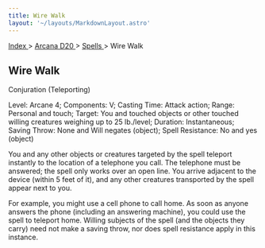 ```yaml
---
title: Wire Walk
layout: '~/layouts/MarkdownLayout.astro'
---
```


[ Index ](/) > [ Arcana D20 ](/arcana.d20.srd) > [ Spells ](/arcana.d20.srd/spells) > Wire Walk

##  Wire Walk

Conjuration (Teleporting)

Level: Arcane 4; Components: V; Casting Time: Attack action; Range: Personal
and touch; Target: You and touched objects or other touched willing creatures
weighing up to 25 lb./level; Duration: Instantaneous; Saving Throw: None and
Will negates (object); Spell Resistance: No and yes (object)

You and any other objects or creatures targeted by the spell teleport
instantly to the location of a telephone you call. The telephone must be
answered; the spell only works over an open line. You arrive adjacent to the
device (within 5 feet of it), and any other creatures transported by the spell
appear next to you.

For example, you might use a cell phone to call home. As soon as anyone
answers the phone (including an answering machine), you could use the spell to
teleport home. Willing subjects of the spell (and the objects they carry) need
not make a saving throw, nor does spell resistance apply in this instance.

